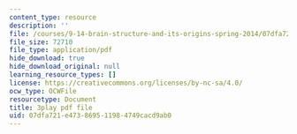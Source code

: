 ```yaml
---
content_type: resource
description: ''
file: /courses/9-14-brain-structure-and-its-origins-spring-2014/07dfa721e473869511984749cacd9ab0_555128.pdf
file_size: 72710
file_type: application/pdf
hide_download: true
hide_download_original: null
learning_resource_types: []
license: https://creativecommons.org/licenses/by-nc-sa/4.0/
ocw_type: OCWFile
resourcetype: Document
title: 3play pdf file
uid: 07dfa721-e473-8695-1198-4749cacd9ab0
---
```

